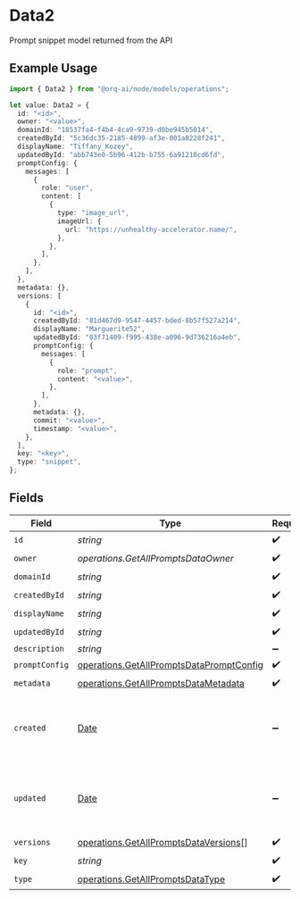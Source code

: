 # Data2

Prompt snippet model returned from the API

## Example Usage

```typescript
import { Data2 } from "@orq-ai/node/models/operations";

let value: Data2 = {
  id: "<id>",
  owner: "<value>",
  domainId: "18537fa4-f4b4-4ca9-9739-d0be945b5014",
  createdById: "5c36dc35-2185-4899-af3e-001a8228f241",
  displayName: "Tiffany_Kozey",
  updatedById: "abb743e0-5b96-412b-b755-6a91210cd6fd",
  promptConfig: {
    messages: [
      {
        role: "user",
        content: [
          {
            type: "image_url",
            imageUrl: {
              url: "https://unhealthy-accelerator.name/",
            },
          },
        ],
      },
    ],
  },
  metadata: {},
  versions: [
    {
      id: "<id>",
      createdById: "81d467d9-9547-4457-bded-8b57f527a214",
      displayName: "Marguerite52",
      updatedById: "03f71409-f995-438e-a096-9d736216a4eb",
      promptConfig: {
        messages: [
          {
            role: "prompt",
            content: "<value>",
          },
        ],
      },
      metadata: {},
      commit: "<value>",
      timestamp: "<value>",
    },
  ],
  key: "<key>",
  type: "snippet",
};
```

## Fields

| Field                                                                                                | Type                                                                                                 | Required                                                                                             | Description                                                                                          |
| ---------------------------------------------------------------------------------------------------- | ---------------------------------------------------------------------------------------------------- | ---------------------------------------------------------------------------------------------------- | ---------------------------------------------------------------------------------------------------- |
| `id`                                                                                                 | *string*                                                                                             | :heavy_check_mark:                                                                                   | N/A                                                                                                  |
| `owner`                                                                                              | *operations.GetAllPromptsDataOwner*                                                                  | :heavy_check_mark:                                                                                   | N/A                                                                                                  |
| `domainId`                                                                                           | *string*                                                                                             | :heavy_check_mark:                                                                                   | N/A                                                                                                  |
| `createdById`                                                                                        | *string*                                                                                             | :heavy_check_mark:                                                                                   | N/A                                                                                                  |
| `displayName`                                                                                        | *string*                                                                                             | :heavy_check_mark:                                                                                   | N/A                                                                                                  |
| `updatedById`                                                                                        | *string*                                                                                             | :heavy_check_mark:                                                                                   | N/A                                                                                                  |
| `description`                                                                                        | *string*                                                                                             | :heavy_minus_sign:                                                                                   | N/A                                                                                                  |
| `promptConfig`                                                                                       | [operations.GetAllPromptsDataPromptConfig](../../models/operations/getallpromptsdatapromptconfig.md) | :heavy_check_mark:                                                                                   | N/A                                                                                                  |
| `metadata`                                                                                           | [operations.GetAllPromptsDataMetadata](../../models/operations/getallpromptsdatametadata.md)         | :heavy_check_mark:                                                                                   | N/A                                                                                                  |
| `created`                                                                                            | [Date](https://developer.mozilla.org/en-US/docs/Web/JavaScript/Reference/Global_Objects/Date)        | :heavy_minus_sign:                                                                                   | The date and time the resource was created                                                           |
| `updated`                                                                                            | [Date](https://developer.mozilla.org/en-US/docs/Web/JavaScript/Reference/Global_Objects/Date)        | :heavy_minus_sign:                                                                                   | The date and time the resource was last updated                                                      |
| `versions`                                                                                           | [operations.GetAllPromptsDataVersions](../../models/operations/getallpromptsdataversions.md)[]       | :heavy_check_mark:                                                                                   | N/A                                                                                                  |
| `key`                                                                                                | *string*                                                                                             | :heavy_check_mark:                                                                                   | N/A                                                                                                  |
| `type`                                                                                               | [operations.GetAllPromptsDataType](../../models/operations/getallpromptsdatatype.md)                 | :heavy_check_mark:                                                                                   | N/A                                                                                                  |